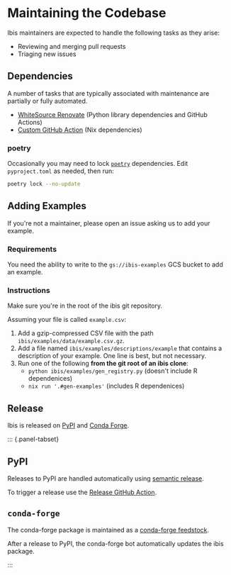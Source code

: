 # Maintaining the Codebase

Ibis maintainers are expected to handle the following tasks as they arise:

- Reviewing and merging pull requests
- Triaging new issues

## Dependencies

A number of tasks that are typically associated with maintenance are partially or fully automated.

- [WhiteSource Renovate](https://www.whitesourcesoftware.com/free-developer-tools/renovate/) (Python library dependencies and GitHub Actions)
- [Custom GitHub Action](https://github.com/ibis-project/ibis/actions/workflows/update-deps.yml) (Nix dependencies)

### poetry

Occasionally you may need to lock [`poetry`](https://python-poetry.org) dependencies. Edit `pyproject.toml` as needed, then run:

```sh
poetry lock --no-update
```

## Adding Examples

If you're not a maintainer, please open an issue asking us to add your example.

### Requirements

You need the ability to write to the `gs://ibis-examples` GCS bucket to add an example.

### Instructions

Make sure you're in the root of the ibis git repository.

Assuming your file is called `example.csv`:

1. Add a gzip-compressed CSV file with the path `ibis/examples/data/example.csv.gz`.
1. Add a file named `ibis/examples/descriptions/example` that contains a
   description of your example. One line is best, but not necessary.
1. Run one of the following **from the git root of an ibis clone**:
   - `python ibis/examples/gen_registry.py` (doesn't include R dependenices)
   - `nix run '.#gen-examples'` (includes R dependenices)

## Release

Ibis is released on [PyPI](https://pypi.org/project/ibis-framework/) and [Conda Forge](https://github.com/conda-forge/ibis-framework-feedstock).

::: {.panel-tabset}
## PyPI

Releases to PyPI are handled automatically using [semantic release](https://egghead.io/lessons/javascript-automating-releases-with-semantic-release).

To trigger a release use the [Release GitHub Action](https://github.com/ibis-project/ibis/actions/workflows/release.yml).

## `conda-forge`

The conda-forge package is maintained as a [conda-forge feedstock](https://github.com/conda-forge/ibis-framework-feedstock).

After a release to PyPI, the conda-forge bot automatically updates the ibis package.

:::

